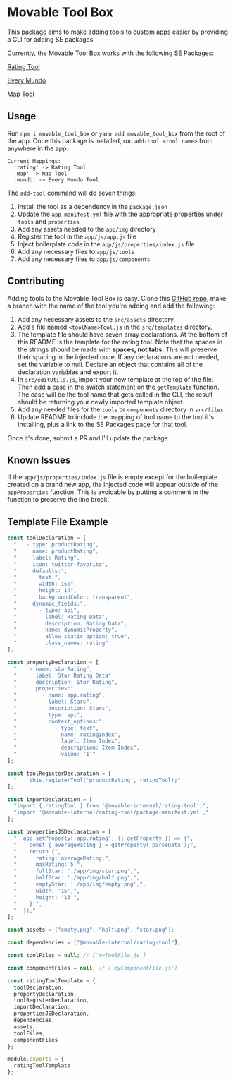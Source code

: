 # Movable Tool Box

This package aims to make adding tools to custom apps easier by providing a CLI for adding SE packages.

Currently, the Movable Tool Box works with the following SE Packages:

[Rating Tool](https://github.com/movableink/se-packages/tree/master/rating-tool)

[Every Mundo](https://github.com/movableink/se-packages/tree/master/every-mundo)

[Map Tool](https://github.com/movableink/se-packages/tree/master/map-tool)

## Usage

Run `npm i movable_tool_box` or `yarn add movable_tool_box` from the root of the app.
Once this package is installed, run `add-tool <tool name>` from anywhere in the app.

```
Current Mappings:
  'rating' -> Rating Tool
  'map' -> Map Tool
  'mundo' -> Every Mundo Tool
```

The `add-tool` command will do seven things:

1. Install the tool as a dependency in the `package.json`
2. Update the `app-manifest.yml` file with the appropriate properties under `tools` and `properties`
3. Add any assets needed to the `app/img` directory
4. Register the tool in the `app/js/app.js` file
5. Inject boilerplate code in the `app/js/properties/index.js` file
6. Add any necessary files to `app/js/tools`
7. Add any necessary files to `app/js/components`

## Contributing

Adding tools to the Movable Tool Box is easy. Clone this [GitHub repo](https://github.com/curtmorgan3/movable_add_tool), make a branch with the name of the tool you're adding and add the following:

1.  Add any necessary assets to the `src/assets` directory.
2.  Add a file named `<toolName>Tool.js` in the `src/templates` directory.
3.  The template file should have seven array declarations. At the bottom of this README is the template for the rating tool. Note that the spaces in the strings should be made with **spaces, not tabs.** This will preserve their spacing in the injected code. If any declarations are not needed, set the variable to null. Declare an object that contains all of the declaration variables and export it.
4.  In `src/editUtils.js`, import your new template at the top of the file. Then add a case in the switch statement on the `getTemplate` function. The case will be the tool name that gets called in the CLI, the result should be returning your newly imported template object.
5.  Add any needed files for the `tools` or `components` directory in `src/files`.
6.  Update README to include the mapping of tool name to the tool it's installing, plus a link to the SE Packages page for that tool.

Once it's done, submit a PR and I'll update the package.

## Known Issues

If the `app/js/properties/index.js` file is empty except for the boilerplate created on a brand new app, the injected code will appear outside of the `appProperties` function. This is avoidable by putting a comment in the function to preserve the line break.

## Template File Example

```JavaScript
const toolDeclaration = [
  "   - type: productRating",
  "     name: productRating",
  "     label: Rating",
  "     icon: twitter-favorite",
  "     defaults:",
  "       text:",
  "       width: 150",
  "       height: 14",
  "       backgroundColor: transparent",
  "     dynamic_fields:",
  "       - type: api",
  "         label: Rating Data",
  "         description: Rating Data",
  "         name: dynamicProperty",
  "         allow_static_option: true",
  "         class_names: rating"
];

const propertyDeclaration = [
  "    - name: starRating",
  "      label: Star Rating Data",
  "      description: Star Rating",
  "      properties:",
  "        - name: app.rating",
  "          label: Stars",
  "          description: Stars",
  "          type: api",
  "          context_options:",
  "            - type: text",
  "              name: ratingIndex",
  "              label: Item Index",
  "              description: Item Index",
  "              value: '1'"
];

const toolRegisterDeclaration = [
  "    this.registerTool('productRating', ratingTool);"
];

const importDeclaration = [
  "import { ratingTool } from '@movable-internal/rating-tool';",
  "import '@movable-internal/rating-tool/package-manifest.yml';"
];

const propertiesJSDeclaration = [
  "  app.setProperty('app.rating', ({ getProperty }) => {",
  "    const { averageRating } = getProperty('parseData');",
  "    return {",
  "      rating: averageRating,",
  "      maxRating: 5,",
  "      fullStar: './app/img/star.png',",
  "      halfStar: './app/img/half.png',",
  "      emptyStar: './app/img/empty.png',",
  "      width: '15',",
  "      height: '13'",
  "    };",
  "  });"
];

const assets = ["empty.png", "half.png", "star.png"];

const dependencies = ["@movable-internal/rating-tool"];

const toolFiles = null; // ['myToolFile.js']

const componentFiles = null; // ['myComponentFile.js']

const ratingToolTemplate = {
  toolDeclaration,
  propertyDeclaration,
  toolRegisterDeclaration,
  importDeclaration,
  propertiesJSDeclaration,
  dependencies,
  assets,
  toolFiles,
  componentFiles
};

module.exports = {
  ratingToolTemplate
};

```
